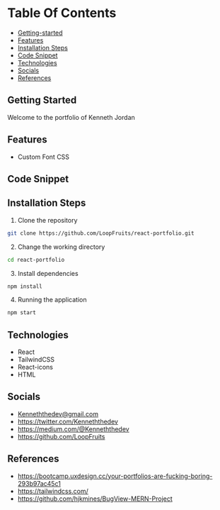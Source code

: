 # Table Of Contents
  * [Getting-started](#getting-started)
  * [Features](#features)
  * [Installation Steps](#installation-steps)
  * [Code Snippet](#code-snippet)
  * [Technologies](#technologies)
  * [Socials](#socials)
  * [References](#references)



## Getting Started 
Welcome to the portfolio of Kenneth Jordan

## Features
* Custom Font CSS
## Code Snippet

## Installation Steps

1. Clone the repository

```bash
git clone https://github.com/LoopFruits/react-portfolio.git
```

2. Change the working directory

```bash
cd react-portfolio
```

3. Install dependencies

```bash
npm install
```
4. Running the application
```bash
npm start
```


## Technologies 
   - React
   - TailwindCSS
   - React-icons
   - HTML


   
## Socials

   - Kenneththedev@gmail.com
   - https://twitter.com/Kenneththedev
   - https://medium.com/@Kenneththedev
   - https://github.com/LoopFruits


## References

* https://bootcamp.uxdesign.cc/your-portfolios-are-fucking-boring-293b97ac45c1
*  https://tailwindcss.com/
*  https://github.com/hjkmines/BugView-MERN-Project
